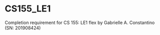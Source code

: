 # CS155_LE1
Completion requirement for CS 155: LE1 flex by Gabrielle A. Constantino (SN: 201908424)
